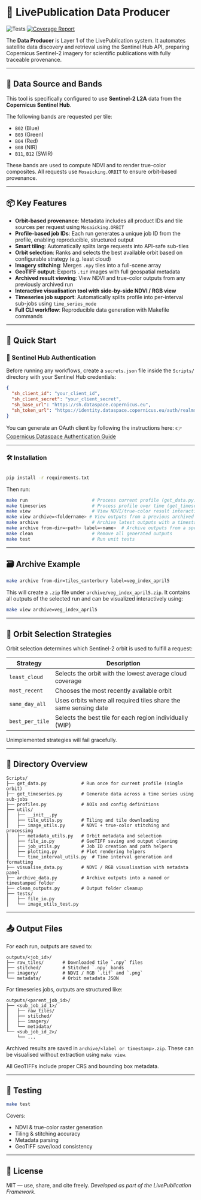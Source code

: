 # 🌱 LivePublication Data Producer

![Tests](https://github.com/GusEllerm/livepublication-data-producer/actions/workflows/test.yml/badge.svg) [![Coverage Report](https://img.shields.io/badge/Coverage-View_Report-blue)](https://gusellerm.github.io/livepublication-data-producer/)

The **Data Producer** is Layer 1 of the LivePublication system. It automates satellite data discovery and retrieval using the Sentinel Hub API, preparing Copernicus Sentinel-2 imagery for scientific publications with fully traceable provenance.

---

## 📡 Data Source and Bands

This tool is specifically configured to use **Sentinel-2 L2A** data from the **Copernicus Sentinel Hub**.

The following bands are requested per tile:

- `B02` (Blue)
- `B03` (Green)
- `B04` (Red)
- `B08` (NIR)
- `B11`, `B12` (SWIR)

These bands are used to compute NDVI and to render true-color composites. All requests use `Mosaicking.ORBIT` to ensure orbit-based provenance.

---

## 📦 Key Features

- **Orbit-based provenance**: Metadata includes all product IDs and tile sources per request using `Mosaicking.ORBIT`
- **Profile-based job IDs**: Each run generates a unique job ID from the profile, enabling reproducible, structured output
- **Smart tiling**: Automatically splits large requests into API-safe sub-tiles
- **Orbit selection**: Ranks and selects the best available orbit based on configurable strategy (e.g. least cloud)
- **Imagery stitching**: Merges `.npy` tiles into a full-scene array
- **GeoTIFF output**: Exports `.tif` images with full geospatial metadata
- **Archived result viewing**: View NDVI and true-color outputs from any previously archived run
- **Interactive visualisation tool with side-by-side NDVI / RGB view**
- **Timeseries job support**: Automatically splits profile into per-interval sub-jobs using `time_series_mode`
- **Full CLI workflow**: Reproducible data generation with Makefile commands

---

## 🚀 Quick Start

### 🔐 Sentinel Hub Authentication

Before running any workflows, create a `secrets.json` file inside the `Scripts/` directory with your Sentinel Hub credentials:

```json
{
  "sh_client_id": "your_client_id",
  "sh_client_secret": "your_client_secret",
  "sh_base_url": "https://sh.dataspace.copernicus.eu",
  "sh_token_url": "https://identity.dataspace.copernicus.eu/auth/realms/CDSE/protocol/openid-connect/token"
}
```

You can generate an OAuth client by following the instructions here:
👉 [Copernicus Dataspace Authentication Guide
](https://documentation.dataspace.copernicus.eu/APIs/SentinelHub/Overview/Authentication.html)

---

### 🛠️ Installation

```bash

pip install -r requirements.txt
```

Then run:

```bash
make run                        # Process current profile (get_data.py)
make timeseries                 # Process profile over time (get_timeseries.py)
make view                       # View NDVI/true-color result interactively
make view archive=<foldername> # View outputs from a previous archived run
make archive                    # Archive latest outputs with a timestamp
make archive from-dir=<path> label=<name>  # Archive outputs from a specific directory with custom label
make clean                      # Remove all generated outputs
make test                       # Run unit tests
```

---

## 🗃️ Archive Example

```bash
make archive from-dir=tiles_canterbury label=veg_index_april5
```

This will create a `.zip` file under `archive/veg_index_april5.zip`. It contains all outputs of the selected run and can be visualized interactively using:

```bash
make view archive=veg_index_april5
```

---

## 🧠 Orbit Selection Strategies

Orbit selection determines which Sentinel-2 orbit is used to fulfill a request:

| Strategy          | Description                                                      |
| ----------------- | ---------------------------------------------------------------- |
| `least_cloud`   | Selects the orbit with the lowest average cloud coverage         |
| `most_recent`   | Chooses the most recently available orbit                        |
| `same_day_all`  | Uses orbits where all required tiles share the same sensing date |
| `best_per_tile` | Selects the best tile for each region individually (WIP)         |

Unimplemented strategies will fail gracefully.

---

## 📂 Directory Overview

```
Scripts/
├── get_data.py             # Run once for current profile (single orbit)
├── get_timeseries.py       # Generate data across a time series using sub-jobs
├── profiles.py             # AOIs and config definitions
├── utils/
│   ├── __init__.py
│   ├── tile_utils.py       # Tiling and tile downloading
│   ├── image_utils.py      # NDVI + true-color stitching and processing
│   ├── metadata_utils.py   # Orbit metadata and selection
│   ├── file_io.py          # GeoTIFF saving and output cleaning
│   ├── job_utils.py        # Job ID creation and path helpers
│   ├── plotting.py         # Plot rendering helpers
│   └── time_interval_utils.py  # Time interval generation and formatting
├── visualise_data.py       # NDVI / RGB visualisation with metadata panel
├── archive_data.py         # Archive outputs into a named or timestamped folder
├── clean_outputs.py        # Output folder cleanup
├── tests/
│   ├── file_io.py
│   └── image_utils_test.py
```

---

## 📤 Output Files

For each run, outputs are saved to:

```
outputs/<job_id>/
├── raw_tiles/       # Downloaded tile `.npy` files
├── stitched/        # Stitched `.npy` bands
├── imagery/         # NDVI / RGB `.tif` and `.png`
└── metadata/        # Orbit metadata JSON
```

For timeseries jobs, outputs are structured like:

```
outputs/<parent_job_id>/
├── <sub_job_id_1>/
│   ├── raw_tiles/
│   ├── stitched/
│   ├── imagery/
│   └── metadata/
└── <sub_job_id_2>/
    └── ...
```

Archived results are saved in `archive/<label or timestamp>.zip`. These can be visualised without extraction using `make view`.

All GeoTIFFs include proper CRS and bounding box metadata.

---

## 🧪 Testing

```bash
make test
```

Covers:

- NDVI & true-color raster generation
- Tiling & stitching accuracy
- Metadata parsing
- GeoTIFF save/load consistency

---

## 📖 License

MIT — use, share, and cite freely.
_Developed as part of the LivePublication Framework._
